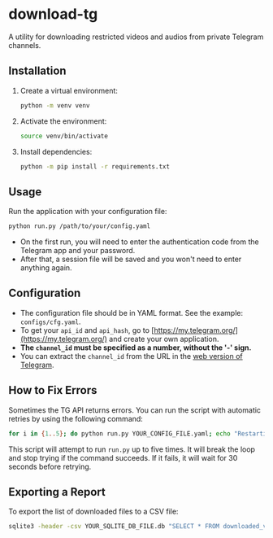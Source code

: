 # download-tg

A utility for downloading restricted videos and audios from private Telegram channels.

## Installation

1. Create a virtual environment:
   ```bash
   python -m venv venv
   ```
2. Activate the environment:
   ```bash
   source venv/bin/activate
   ```
3. Install dependencies:
   ```bash
   python -m pip install -r requirements.txt
   ```

## Usage

Run the application with your configuration file:

```bash
python run.py /path/to/your/config.yaml
```

- On the first run, you will need to enter the authentication code from the Telegram app and your password.
- After that, a session file will be saved and you won't need to enter anything again.

## Configuration

- The configuration file should be in YAML format. See the example: `configs/cfg.yaml`.
- To get your `api_id` and `api_hash`, go to [https://my.telegram.org/](https://my.telegram.org/) and create your own
  application.
- **The `channel_id` must be specified as a number, without the '-' sign.**
- You can extract the `channel_id` from the URL in the [web version of Telegram](https://web.telegram.org/k/).

## How to Fix Errors

Sometimes the TG API returns errors. You can run the script with automatic retries by using the following command:

```bash
for i in {1..5}; do python run.py YOUR_CONFIG_FILE.yaml; echo "Restarting after 30 seconds... (attempt $i/5)"; sleep 30; done
```

This script will attempt to run `run.py` up to five times. It will break the loop and stop trying if the command
succeeds.
If it fails, it will wait for 30 seconds before retrying.

## Exporting a Report

To export the list of downloaded files to a CSV file:

   ```bash
   sqlite3 -header -csv YOUR_SQLITE_DB_FILE.db "SELECT * FROM downloaded_videos;" > data.csv
   ```
